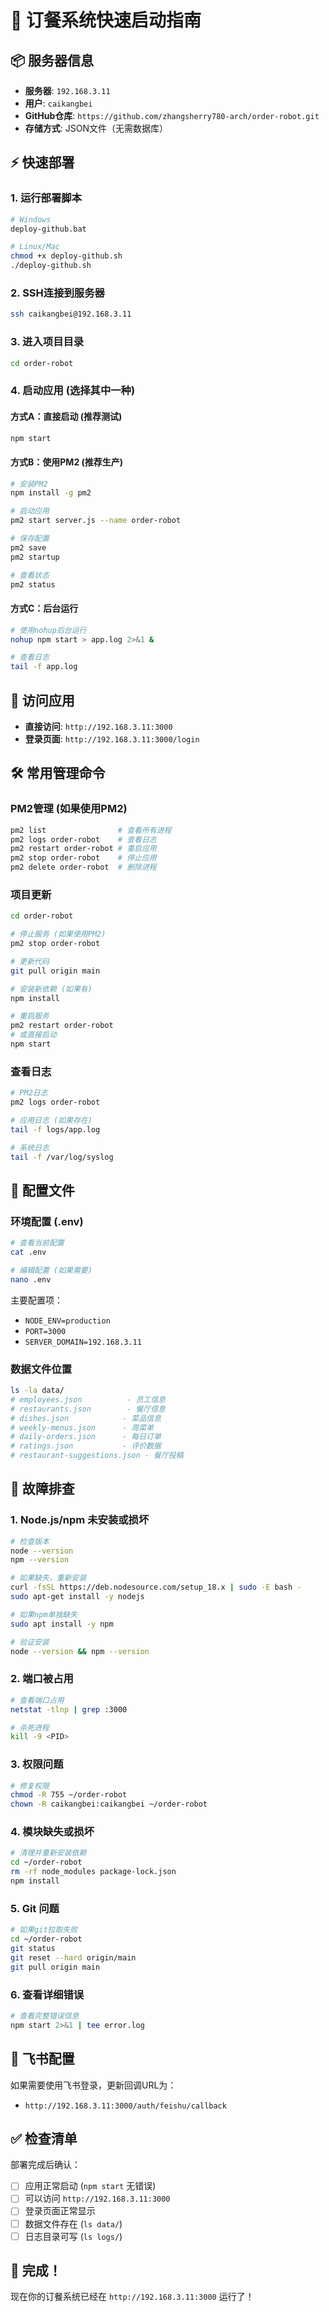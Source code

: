 # 🚀 订餐系统快速启动指南

## 📦 服务器信息
- **服务器**: `192.168.3.11`
- **用户**: `caikangbei`
- **GitHub仓库**: `https://github.com/zhangsherry780-arch/order-robot.git`
- **存储方式**: JSON文件（无需数据库）

## ⚡ 快速部署

### 1. 运行部署脚本
```bash
# Windows
deploy-github.bat

# Linux/Mac
chmod +x deploy-github.sh
./deploy-github.sh
```

### 2. SSH连接到服务器
```bash
ssh caikangbei@192.168.3.11
```

### 3. 进入项目目录
```bash
cd order-robot
```

### 4. 启动应用 (选择其中一种)

#### 方式A：直接启动 (推荐测试)
```bash
npm start
```

#### 方式B：使用PM2 (推荐生产)
```bash
# 安装PM2
npm install -g pm2

# 启动应用
pm2 start server.js --name order-robot

# 保存配置
pm2 save
pm2 startup

# 查看状态
pm2 status
```

#### 方式C：后台运行
```bash
# 使用nohup后台运行
nohup npm start > app.log 2>&1 &

# 查看日志
tail -f app.log
```

## 🎯 访问应用

- **直接访问**: `http://192.168.3.11:3000`
- **登录页面**: `http://192.168.3.11:3000/login`

## 🛠️ 常用管理命令

### PM2管理 (如果使用PM2)
```bash
pm2 list                # 查看所有进程
pm2 logs order-robot    # 查看日志
pm2 restart order-robot # 重启应用
pm2 stop order-robot    # 停止应用
pm2 delete order-robot  # 删除进程
```

### 项目更新
```bash
cd order-robot

# 停止服务 (如果使用PM2)
pm2 stop order-robot

# 更新代码
git pull origin main

# 安装新依赖 (如果有)
npm install

# 重启服务
pm2 restart order-robot
# 或直接启动
npm start
```

### 查看日志
```bash
# PM2日志
pm2 logs order-robot

# 应用日志 (如果存在)
tail -f logs/app.log

# 系统日志
tail -f /var/log/syslog
```

## 🔧 配置文件

### 环境配置 (.env)
```bash
# 查看当前配置
cat .env

# 编辑配置 (如果需要)
nano .env
```

主要配置项：
- `NODE_ENV=production`
- `PORT=3000`
- `SERVER_DOMAIN=192.168.3.11`

### 数据文件位置
```bash
ls -la data/
# employees.json          - 员工信息
# restaurants.json        - 餐厅信息
# dishes.json            - 菜品信息
# weekly-menus.json      - 周菜单
# daily-orders.json      - 每日订单
# ratings.json           - 评价数据
# restaurant-suggestions.json - 餐厅投稿
```

## 🚨 故障排查

### 1. Node.js/npm 未安装或损坏
```bash
# 检查版本
node --version
npm --version

# 如果缺失，重新安装
curl -fsSL https://deb.nodesource.com/setup_18.x | sudo -E bash -
sudo apt-get install -y nodejs

# 如果npm单独缺失
sudo apt install -y npm

# 验证安装
node --version && npm --version
```

### 2. 端口被占用
```bash
# 查看端口占用
netstat -tlnp | grep :3000

# 杀死进程
kill -9 <PID>
```

### 3. 权限问题
```bash
# 修复权限
chmod -R 755 ~/order-robot
chown -R caikangbei:caikangbei ~/order-robot
```

### 4. 模块缺失或损坏
```bash
# 清理并重新安装依赖
cd ~/order-robot
rm -rf node_modules package-lock.json
npm install
```

### 5. Git 问题
```bash
# 如果git拉取失败
cd ~/order-robot
git status
git reset --hard origin/main
git pull origin main
```

### 6. 查看详细错误
```bash
# 查看完整错误信息
npm start 2>&1 | tee error.log
```

## 📱 飞书配置

如果需要使用飞书登录，更新回调URL为：
- `http://192.168.3.11:3000/auth/feishu/callback`

## ✅ 检查清单

部署完成后确认：

- [ ] 应用正常启动 (`npm start` 无错误)
- [ ] 可以访问 `http://192.168.3.11:3000`
- [ ] 登录页面正常显示
- [ ] 数据文件存在 (`ls data/`)
- [ ] 日志目录可写 (`ls logs/`)

## 🎉 完成！

现在你的订餐系统已经在 `http://192.168.3.11:3000` 运行了！